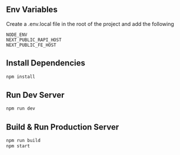 ## Env Variables

Create a .env.local file in the root of the project and add the following

```
NODE_ENV
NEXT_PUBLIC_RAPI_HOST
NEXT_PUBLIC_FE_HOST
```

## Install Dependencies

```bash
npm install
```

## Run Dev Server

```bash
npm run dev
```

## Build & Run Production Server

```bash
npm run build
npm start
```
